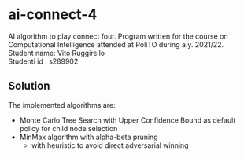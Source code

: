 # ai-connect-4

AI algorithm to play connect four.
Program written for the course on Computational Intelligence attended at PoliTO during a.y. 2021/22. <br>
Student name: Vito Ruggirello<br>
Studenti id : s289902<br>

## Solution

The implemented algorithms are:<br>

- Monte Carlo Tree Search with Upper Confidence Bound as default policy for child node selection
- MinMax algorithm with alpha-beta pruning 
  - with heuristic to avoid direct adversarial winning
